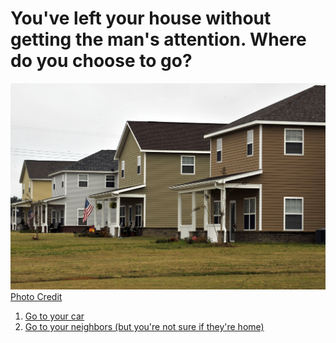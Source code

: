 # You've left your house without getting the man's attention. Where do you choose to go?  
![image](../images/house211.JPG)  
[Photo Credit](https://www.airforcemedicine.af.mil/MTF/Moody/News-Events/Article/210902/moody-commemorates-magnolia-grove-amenities-with-ribbon-cutting/)
1. [Go to your car](car-issue.md)
2. [Go to your neighbors (but you're not sure if they're home)](neighbors-ending.md)